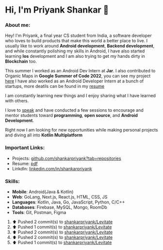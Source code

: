 # Hi, I'm Priyank Shankar 👋

###  About me:
Hey! I'm Priyank, a final year CS student from India, a software developer who loves to build products that make this world a better place to live.
I usually like to work around **Android development**, **Backend development**, and while constantly polishing my skills in Android, I have also started learning **Ios** development and I am also trying to get my hands dirty in **Blockchain** too.

This summer I worked as an Android Dev Intern at **Jar**. I also contributed to Organic Maps in **Google Summer of Code 2022**, you can see my project [here](https://summerofcode.withgoogle.com/archive/2022/projects/51VM0qGG)
I have also worked as an Android Developer Intern at a bunch of startups, more deatils can be found in my [resume](https://drive.google.com/file/d/1dg98QPshuoKTahdQVMfYD1GOS3FBqdGB/view?usp=drive_link)

I am constantly learning new things and I enjoy sharing what I have learned with others.

I love to [speak](https://www.youtube.com/playlist?list=PLO1T_D7d5Vy8F7LS9p8w9X6o5wkt0lN_T) and have conducted a few sessions to encourage and mentor students toward **programming**, **open source**, and **Android Development**.

Right now I am looking for new opportunities while making personal projects and diving all into **Kotlin Multiplatform**

### Important Links:

- Projects: [github.com/shankarpriyank?tab=repositories](https://github.com/shankarpriyank?tab=repositories)
- Resume: [pdf](https://drive.google.com/file/d/1dg98QPshuoKTahdQVMfYD1GOS3FBqdGB/view?usp=drive_link)
- LinkdIn: [linkedin.com/in/shankarpriyank](https://www.linkedin.com/in/shankarpriyank)

### Skills:

- **Mobile**: Android(Java & Kotlin)
- **Web**: GoLang, Next.js, React.js, HTML, CSS, JS
- **Languages**: Kotlin, Java, Go, JavaScript, Python, C/C++
- **Databases**: Firebase, MySQL, Mongo, RoomDb
- **Tools**: Git, Postman, Figma

<!--RECENT_ACTIVITY:start-->
1. ⬆️ Pushed 2 commit(s) to [shankarpriyank/Levitate](https://github.com/shankarpriyank/Levitate)<br>
2. ⬆️ Pushed 1 commit(s) to [shankarpriyank/Levitate](https://github.com/shankarpriyank/Levitate)<br>
3. ⬆️ Pushed 2 commit(s) to [shankarpriyank/Levitate](https://github.com/shankarpriyank/Levitate)<br>
4. ⬆️ Pushed 2 commit(s) to [shankarpriyank/Levitate](https://github.com/shankarpriyank/Levitate)<br>
5. ⬆️ Pushed 1 commit(s) to [shankarpriyank/Levitate](https://github.com/shankarpriyank/Levitate)<br>
<!--RECENT_ACTIVITY:end-->

<!--   
<h3 align="left">Support:</h3>
<p><a href="https://www.buymeacoffee.com/priyank31"> <img align="left" src="https://cdn.buymeacoffee.com/buttons/v2/default-yellow.png" height="50" width="210" alt="priyank31" /></a></p><br><br> -->
